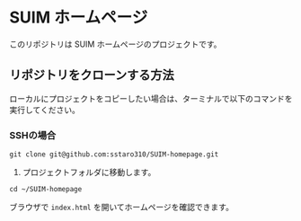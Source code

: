 # SUIM ホームページ

このリポジトリは SUIM ホームページのプロジェクトです。

## リポジトリをクローンする方法

ローカルにプロジェクトをコピーしたい場合は、ターミナルで以下のコマンドを実行してください。

### SSHの場合

```
git clone git@github.com:sstaro310/SUIM-homepage.git
```

1.	プロジェクトフォルダに移動します。

```
cd ~/SUIM-homepage
```

ブラウザで `index.html` を開いてホームページを確認できます。
